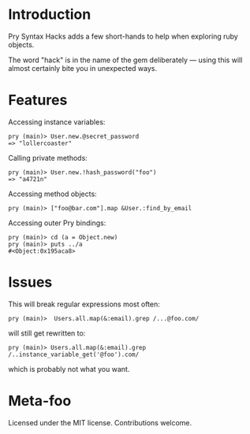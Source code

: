 # Introduction
Pry Syntax Hacks adds a few short-hands to help when exploring ruby objects.

The word "hack" is in the name of the gem deliberately — using this will almost certainly bite you
in unexpected ways.

# Features

Accessing instance variables:

    pry (main)> User.new.@secret_password
    => "lollercoaster"

Calling private methods:

    pry (main)> User.new.!hash_password("foo")
    => "a4721n"

Accessing method objects:

    pry (main)> ["foo@bar.com"].map &User.:find_by_email

Accessing outer Pry bindings:

    pry (main)> cd (a = Object.new)
    pry (main)> puts ../a
    #<Object:0x195aca8>

# Issues

This will break regular expressions most often:

    pry (main)>  Users.all.map(&:email).grep /...@foo.com/

will still get rewritten to:

    pry (main)> Users.all.map(&:email).grep /..instance_variable_get('@foo').com/

which is probably not what you want.

# Meta-foo

Licensed under the MIT license. Contributions welcome.

